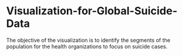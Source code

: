# Visualization-for-Global-Suicide-Data
The objective of the visualization is to identify the segments of the population for the health organizations to focus on suicide cases.
